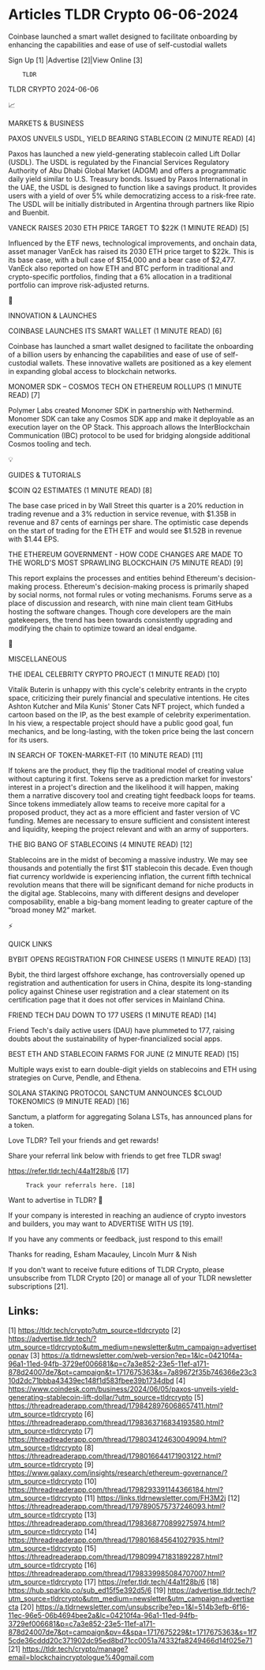 # Articles TLDR Crypto 06-06-2024

Coinbase launched a smart wallet designed to facilitate onboarding by
enhancing the capabilities and ease of use of self-custodial wallets 


 Sign Up [1] |Advertise [2]|View Online [3] 

		TLDR 

TLDR CRYPTO 2024-06-06

📈 

MARKETS & BUSINESS

 PAXOS UNVEILS USDL, YIELD BEARING STABLECOIN (2 MINUTE READ) [4] 

 Paxos has launched a new yield-generating stablecoin called Lift
Dollar (USDL). The USDL is regulated by the Financial Services
Regulatory Authority of Abu Dhabi Global Market (ADGM) and offers a
programmatic daily yield similar to U.S. Treasury bonds. Issued by
Paxos International in the UAE, the USDL is designed to function like
a savings product. It provides users with a yield of over 5% while
democratizing access to a risk-free rate. The USDL will be initially
distributed in Argentina through partners like Ripio and Buenbit. 

 VANECK RAISES 2030 ETH PRICE TARGET TO $22K (1 MINUTE READ) [5] 

 Influenced by the ETF news, technological improvements, and onchain
data, asset manager VanEck has raised its 2030 ETH price target to
$22k. This is its base case, with a bull case of $154,000 and a bear
case of $2,477. VanEck also reported on how ETH and BTC perform in
traditional and crypto-specific portfolios, finding that a 6%
allocation in a traditional portfolio can improve risk-adjusted
returns. 

🚀 

INNOVATION & LAUNCHES

 COINBASE LAUNCHES ITS SMART WALLET (1 MINUTE READ) [6] 

 Coinbase has launched a smart wallet designed to facilitate the
onboarding of a billion users by enhancing the capabilities and ease
of use of self-custodial wallets. These innovative wallets are
positioned as a key element in expanding global access to blockchain
networks. 

 MONOMER SDK – COSMOS TECH ON ETHEREUM ROLLUPS (1 MINUTE READ) [7] 

 Polymer Labs created Monomer SDK in partnership with Nethermind.
Monomer SDK can take any Cosmos SDK app and make it deployable as an
execution layer on the OP Stack. This approach allows the
InterBlockchain Communication (IBC) protocol to be used for bridging
alongside additional Cosmos tooling and tech. 

💡 

GUIDES & TUTORIALS

 $COIN Q2 ESTIMATES (1 MINUTE READ) [8] 

 The base case priced in by Wall Street this quarter is a 20%
reduction in trading revenue and a 3% reduction in service revenue,
with $1.35B in revenue and 87 cents of earnings per share. The
optimistic case depends on the start of trading for the ETH ETF and
would see $1.52B in revenue with $1.44 EPS. 

 THE ETHEREUM GOVERNMENT - HOW CODE CHANGES ARE MADE TO THE WORLD'S
MOST SPRAWLING BLOCKCHAIN (75 MINUTE READ) [9] 

 This report explains the processes and entities behind Ethereum's
decision-making process. Ethereum's decision-making process is
primarily shaped by social norms, not formal rules or voting
mechanisms. Forums serve as a place of discussion and research, with
nine main client team GitHubs hosting the software changes. Though
core developers are the main gatekeepers, the trend has been towards
consistently upgrading and modifying the chain to optimize toward an
ideal endgame. 

🦄 

MISCELLANEOUS

 THE IDEAL CELEBRITY CRYPTO PROJECT (1 MINUTE READ) [10] 

 Vitalik Buterin is unhappy with this cycle's celebrity entrants in
the crypto space, criticizing their purely financial and speculative
intentions. He cites Ashton Kutcher and Mila Kunis' Stoner Cats NFT
project, which funded a cartoon based on the IP, as the best example
of celebrity experimentation. In his view, a respectable project
should have a public good goal, fun mechanics, and be long-lasting,
with the token price being the last concern for its users. 

 IN SEARCH OF TOKEN-MARKET-FIT (10 MINUTE READ) [11] 

 If tokens are the product, they flip the traditional model of
creating value without capturing it first. Tokens serve as a
prediction market for investors' interest in a project's direction and
the likelihood it will happen, making them a narrative discovery tool
and creating tight feedback loops for teams. Since tokens immediately
allow teams to receive more capital for a proposed product, they act
as a more efficient and faster version of VC funding. Memes are
necessary to ensure sufficient and consistent interest and liquidity,
keeping the project relevant and with an army of supporters. 

 THE BIG BANG OF STABLECOINS (4 MINUTE READ) [12] 

 Stablecoins are in the midst of becoming a massive industry. We may
see thousands and potentially the first $1T stablecoin this decade.
Even though fiat currency worldwide is experiencing inflation, the
current fifth technical revolution means that there will be
significant demand for niche products in the digital age. Stablecoins,
many with different designs and developer composability, enable a
big-bang moment leading to greater capture of the “broad money M2”
market. 

⚡ 

QUICK LINKS

 BYBIT OPENS REGISTRATION FOR CHINESE USERS (1 MINUTE READ) [13] 

 Bybit, the third largest offshore exchange, has controversially
opened up registration and authentication for users in China, despite
its long-standing policy against Chinese user registration and a clear
statement on its certification page that it does not offer services in
Mainland China. 

 FRIEND TECH DAU DOWN TO 177 USERS (1 MINUTE READ) [14] 

 Friend Tech's daily active users (DAU) have plummeted to 177, raising
doubts about the sustainability of hyper-financialized social apps. 

 BEST ETH AND STABLECOIN FARMS FOR JUNE (2 MINUTE READ) [15] 

 Multiple ways exist to earn double-digit yields on stablecoins and
ETH using strategies on Curve, Pendle, and Ethena. 

 SOLANA STAKING PROTOCOL SANCTUM ANNOUNCES $CLOUD TOKENOMICS (9 MINUTE
READ) [16] 

 Sanctum, a platform for aggregating Solana LSTs, has announced plans
for a token. 

Love TLDR? Tell your friends and get rewards!

 Share your referral link below with friends to get free TLDR swag! 

 https://refer.tldr.tech/44a1f28b/6 [17] 

		 Track your referrals here. [18] 

Want to advertise in TLDR? 📰

 If your company is interested in reaching an audience of crypto
investors and builders, you may want to ADVERTISE WITH US [19]. 

 If you have any comments or feedback, just respond to this email! 

Thanks for reading, 
Esham Macauley, Lincoln Murr & Nish 

If you don't want to receive future editions of TLDR Crypto, please
unsubscribe from TLDR Crypto [20] or manage all of your TLDR
newsletter subscriptions [21]. 

 

Links:
------
[1] https://tldr.tech/crypto?utm_source=tldrcrypto
[2] https://advertise.tldr.tech/?utm_source=tldrcrypto&utm_medium=newsletter&utm_campaign=advertisetopnav
[3] https://a.tldrnewsletter.com/web-version?ep=1&lc=04210f4a-96a1-11ed-94fb-3729ef006681&p=c7a3e852-23e5-11ef-a171-878d24007de7&pt=campaign&t=1717675363&s=7a89672f35b746366e23c310d2dc71bbba43439ec148f1d583fbee39b1734dbd
[4] https://www.coindesk.com/business/2024/06/05/paxos-unveils-yield-generating-stablecoin-lift-dollar/?utm_source=tldrcrypto
[5] https://threadreaderapp.com/thread/1798428976068657411.html?utm_source=tldrcrypto
[6] https://threadreaderapp.com/thread/1798363716834193580.html?utm_source=tldrcrypto
[7] https://threadreaderapp.com/thread/1798034124630049094.html?utm_source=tldrcrypto
[8] https://threadreaderapp.com/thread/1798016644171903122.html?utm_source=tldrcrypto
[9] https://www.galaxy.com/insights/research/ethereum-governance/?utm_source=tldrcrypto
[10] https://threadreaderapp.com/thread/1798293391144366184.html?utm_source=tldrcrypto
[11] https://links.tldrnewsletter.com/FH3M2j
[12] https://threadreaderapp.com/thread/1797890575737246093.html?utm_source=tldrcrypto
[13] https://threadreaderapp.com/thread/1798368770899275974.html?utm_source=tldrcrypto
[14] https://threadreaderapp.com/thread/1798016845641027935.html?utm_source=tldrcrypto
[15] https://threadreaderapp.com/thread/1798099471831892287.html?utm_source=tldrcrypto
[16] https://threadreaderapp.com/thread/1798339985084707007.html?utm_source=tldrcrypto
[17] https://refer.tldr.tech/44a1f28b/6
[18] https://hub.sparklp.co/sub_ed15f5e392d5/6
[19] https://advertise.tldr.tech/?utm_source=tldrcrypto&utm_medium=newsletter&utm_campaign=advertisecta
[20] https://a.tldrnewsletter.com/unsubscribe?ep=1&l=514b3efb-6f16-11ec-96e5-06b4694bee2a&lc=04210f4a-96a1-11ed-94fb-3729ef006681&p=c7a3e852-23e5-11ef-a171-878d24007de7&pt=campaign&pv=4&spa=1717675229&t=1717675363&s=1f75cde36cddd20c371902dc95ed8bd71cc0051a74332fa8249466d14f025e71
[21] https://tldr.tech/crypto/manage?email=blockchaincryptologue%40gmail.com